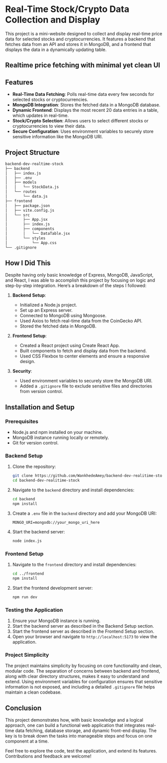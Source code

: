 # Real-Time Stock/Crypto Data Collection and Display

This project is a mini-website designed to collect and display real-time price data for selected stocks and cryptocurrencies. It features a backend that fetches data from an API and stores it in MongoDB, and a frontend that displays the data in a dynamically updating table.

## Realtime price fetching with minimal yet clean UI
[](https://github.com/WankhedeAmey/backend-dev-realitime-stock/blob/main/img/ss_stocks.png?raw=true)

## Features

- **Real-Time Data Fetching**: Polls real-time data every few seconds for selected stocks or cryptocurrencies.
- **MongoDB Integration**: Stores the fetched data in a MongoDB database.
- **Dynamic Frontend**: Displays the most recent 20 data entries in a table, which updates in real-time.
- **Stock/Crypto Selection**: Allows users to select different stocks or cryptocurrencies to view their data.
- **Secure Configuration**: Uses environment variables to securely store sensitive information like the MongoDB URI.

## Project Structure

```bash
backend-dev-realtime-stock
├── backend
│   ├── index.js
│   ├── .env
│   ├── models
│   │   └── StockData.js
│   └── routes
│       └── data.js
├── frontend
│   ├── package.json
│   ├── vite.config.js
│   └── src
│       ├── App.jsx
│       ├── index.js
│       ├── components
│       │   └── DataTable.jsx
│       └── styles
│           └── App.css
└── .gitignore
```

## How I Did This

Despite having only basic knowledge of Express, MongoDB, JavaScript, and React, I was able to accomplish this project by focusing on logic and step-by-step integration. Here’s a breakdown of the steps I followed:

1. **Backend Setup**:
    - Initialized a Node.js project.
    - Set up an Express server.
    - Connected to MongoDB using Mongoose.
    - Used Axios to fetch real-time data from the CoinGecko API.
    - Stored the fetched data in MongoDB.

2. **Frontend Setup**:
    - Created a React project using Create React App.
    - Built components to fetch and display data from the backend.
    - Used CSS Flexbox to center elements and ensure a responsive design.

3. **Security**:
    - Used environment variables to securely store the MongoDB URI.
    - Added a `.gitignore` file to exclude sensitive files and directories from version control.

## Installation and Setup

### Prerequisites

- Node.js and npm installed on your machine.
- MongoDB instance running locally or remotely.
- Git for version control.

### Backend Setup

1. Clone the repository:

    ```sh
    git clone https://github.com/WankhedeAmey/backend-dev-realitime-stock.git
    cd backend-dev-realitime-stock
    ```

2. Navigate to the `backend` directory and install dependencies:

    ```sh
    cd backend
    npm install
    ```

3. Create a `.env` file in the `backend` directory and add your MongoDB URI:

    ```env
    MONGO_URI=mongodb://your_mongo_uri_here
    ```

4. Start the backend server:

    ```sh
    node index.js
    ```

### Frontend Setup

1. Navigate to the `frontend` directory and install dependencies:

    ```sh
    cd ../frontend
    npm install
    ```

2. Start the frontend development server:

    ```sh
    npm run dev
    ```

### Testing the Application

1. Ensure your MongoDB instance is running.
2. Start the backend server as described in the Backend Setup section.
3. Start the frontend server as described in the Frontend Setup section.
4. Open your browser and navigate to `http://localhost:5173` to view the application.

### Project Simplicity

The project maintains simplicity by focusing on core functionality and clean, modular code. The separation of concerns between backend and frontend, along with clear directory structures, makes it easy to understand and extend. Using environment variables for configuration ensures that sensitive information is not exposed, and including a detailed `.gitignore` file helps maintain a clean codebase.

## Conclusion

This project demonstrates how, with basic knowledge and a logical approach, one can build a functional web application that integrates real-time data fetching, database storage, and dynamic front-end display. The key is to break down the tasks into manageable steps and focus on one component at a time.

Feel free to explore the code, test the application, and extend its features. Contributions and feedback are welcome!
